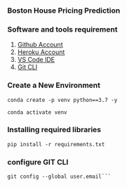 ### Boston House Pricing Prediction 

### Software and tools requirement

1. [Github Account](https://github.com)
2. [Heroku Account](https://heroku.com)
3. [VS Code IDE](https://code.visualstudio.com/)
4. [Git CLI](https://git-scm.com/book/en/v2/Getting-Started-Installing-Git)


### Create a New Environment
```
conda create -p venv python==3.7 -y

conda activate venv
```

### Installing required libraries
```pip install -r requirements.txt```

### configure GIT CLI
```git config --global user.name
git config --global user.email```